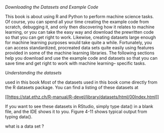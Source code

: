 *Downloading the Datasets and Example Code*

This book is about using R and Python to perform machine science tasks. Of course, you can spend all your time creating the example code from scratch, debugging it, and only then discovering how it relates to machine learning, or you can take the easy way and download the prewritten code so that you can get right to work. Likewise, creating datasets large enough for machine learning purposes would take quite a while. Fortunately, you can access standardized, procreated data sets quite easily using features provided in some of the machine learning libraries. The following sections help you download and use the example code and datasets so that you can save time and get right to work with machine learning– specific tasks.


*Understanding the datasets*

used in this book Most of the datasets used in this book come directly from the R datasets package. You can find a listing of these datasets at

[[https://stat.ethz.ch/R-manual/R-devel/library/datasets/html/00Index.html]]

If you want to see these datasets in RStudio, simply type data() in a blank file, and the IDE shows it to you. Figure 4-11 shows typical output from typing data().


what is a data set ?